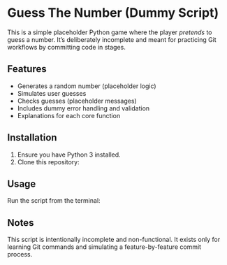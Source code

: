 # Guess The Number (Dummy Script)

This is a simple placeholder Python game where the player *pretends* to guess a number.
It’s deliberately incomplete and meant for practicing Git workflows by committing code in stages.

## Features
- Generates a random number (placeholder logic)
- Simulates user guesses
- Checks guesses (placeholder messages)
- Includes dummy error handling and validation
- Explanations for each core function

## Installation

1. Ensure you have Python 3 installed.
2. Clone this repository:


## Usage

Run the script from the terminal:

## Notes

This script is intentionally incomplete and non-functional.
It exists only for learning Git commands and simulating a feature-by-feature commit process.




















